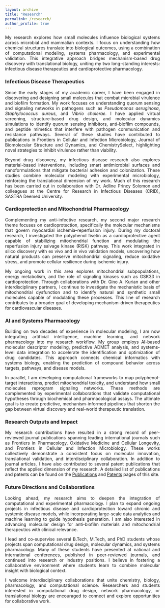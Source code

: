 ```yaml
---
layout: archive
title: "Research"
permalink: /research/
author_profile: true
---
```


<div align="justify">

<p>
My research explores how small molecules influence biological systems across microbial and mammalian contexts. I focus on understanding how chemical structures translate into biological outcomes, using a combination of computational modeling, systems pharmacology, and experimental validation. This integrative approach bridges mechanism-based drug discovery with translational biology, uniting my two long-standing interests: infectious disease therapeutics and cardioprotective pharmacology.
</p>

<h3>Infectious Disease Therapeutics</h3>

<p>
Since the early stages of my academic career, I have been engaged in discovering and designing small molecules that combat microbial virulence and biofilm formation. My work focuses on understanding quorum sensing and signaling networks in pathogens such as <i>Pseudomonas aeruginosa</i>, <i>Staphylococcus aureus</i>, and <i>Vibrio cholerae</i>. I have applied virtual screening, structure-based drug design, and molecular dynamics simulations to identify quorum sensing inhibitors, anti-biofilm compounds, and peptide mimetics that interfere with pathogen communication and resistance pathways. Several of these studies have contributed to publications in Frontiers in Cellular and Infection Microbiology, Journal of Biomolecular Structure and Dynamics, and ChemistrySelect, highlighting novel strategies to inhibit virulence rather than viability.
</p>

<p>
Beyond drug discovery, my infectious disease research also explores material-based interventions, including smart antimicrobial surfaces and nanoformulations that mitigate bacterial adhesion and colonization. These studies combine molecular modeling with experimental microbiology, reinforcing the translational dimension of my work. Much of this research has been carried out in collaboration with Dr. Adline Princy Solomon and colleagues at the Centre for Research in Infectious Diseases (CRID), SASTRA Deemed University.
</p>

<h3>Cardioprotection and Mitochondrial Pharmacology</h3>

<p>
Complementing my anti-infective research, my second major research theme focuses on cardioprotection, specifically the molecular mechanisms that govern myocardial ischemia–reperfusion injury. During my doctoral research, I investigated the polyphenol fisetin as a cardioprotective agent capable of stabilizing mitochondrial function and modulating the reperfusion injury salvage kinase (RISK) pathway. This work integrated in silico discovery with ex vivo and in vivo validation models, uncovering how natural products can preserve mitochondrial signaling, reduce oxidative stress, and promote cellular resilience during ischemic injury.
</p>

<p>
My ongoing work in this area explores mitochondrial subpopulations, energy metabolism, and the role of signaling kinases such as GSK3β in cardioprotection. Through collaborations with Dr. Gino A. Kurian and other interdisciplinary partners, I continue to investigate the mechanistic basis of mitochondrial dysfunction and to identify natural and synthetic small molecules capable of modulating these processes. This line of research contributes to a broader goal of developing mechanism-driven therapeutics for cardiovascular diseases.
</p>

<h3>AI and Systems Pharmacology</h3>

<p>
Building on two decades of experience in molecular modeling, I am now integrating artificial intelligence, machine learning, and network pharmacology into my research workflow. My group employs AI-based molecular descriptor modeling, predictive ADMET analysis, and systems-level data integration to accelerate the identification and optimization of drug candidates. This approach connects chemical informatics with systems biology, enabling the prediction of compound behavior across targets, pathways, and disease models.
</p>

<p>
In parallel, I am developing computational frameworks to map polyphenol-target interactions, predict mitochondrial toxicity, and understand how small molecules reprogram signaling networks. These methods are complemented by experimental collaborations that validate computational hypotheses through biochemical and pharmacological assays. The ultimate goal is to create predictive, mechanism-informed pipelines that shorten the gap between virtual discovery and real-world therapeutic translation.
</p>

<h3>Research Outputs and Impact</h3>

<p>
My research contributions have resulted in a strong record of peer-reviewed journal publications spanning leading international journals such as Frontiers in Pharmacology, Oxidative Medicine and Cellular Longevity, and Frontiers in Cellular and Infection Microbiology. These works collectively demonstrate a consistent focus on molecular innovation, translational validation, and interdisciplinary collaboration. In addition to journal articles, I have also contributed to several patent publications that reflect the applied dimension of my research. A detailed list of publications and patents can be found on the <a href="/publications">Publications</a> and <a href="/patents">Patents</a> pages of this site.
</p>

<h3>Future Directions and Collaborations</h3>

<p>
Looking ahead, my research aims to deepen the integration of computational and experimental pharmacology. I plan to expand ongoing projects in infectious disease and cardioprotection toward chronic and systemic disease models, while incorporating large-scale data analytics and machine learning to guide hypothesis generation. I am also interested in advancing molecular design for anti-biofilm materials and mitochondrial therapeutics with clinical relevance.
</p>

<p>
I lead and co-supervise several B.Tech, M.Tech, and PhD students whose projects span computational drug design, molecular dynamics, and systems pharmacology. Many of these students have presented at national and international conferences, published in peer-reviewed journals, and continued into research or industry positions. I believe in fostering a collaborative environment where students learn to combine molecular insight with biological context.
</p>

<p>
I welcome interdisciplinary collaborations that unite chemistry, biology, pharmacology, and computational science. Researchers and students interested in computational drug design, network pharmacology, or translational biology are encouraged to connect and explore opportunities for collaborative work.
</p>

</div>
